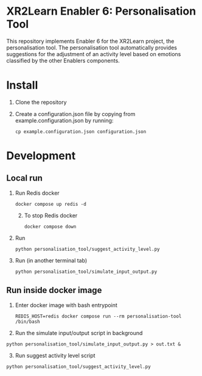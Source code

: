 # XR2Learn Enabler 6: Personalisation Tool
This repository implements Enabler 6 for the XR2Learn project, the personalisation tool. 
The personalisation tool automatically provides suggestions for the adjustment of an activity level based on emotions classified by the other Enablers components. 

# Install 
1. Clone the repository

2. Create a configuration.json file by copying from example.configuration.json by running:
  
   `cp example.configuration.json configuration.json`

# Development
## Local run

1. Run Redis docker 

      `docker compose up redis -d`

   2. To stop Redis docker 

       `docker compose down`
   
2. Run 

   `python personalisation_tool/suggest_activity_level.py`

3. Run (in another terminal tab) 

   `python personalisation_tool/simulate_input_output.py`


## Run inside docker image

1. Enter docker image with bash entrypoint

    `REDIS_HOST=redis docker compose run --rm personalisation-tool /bin/bash`
2. Run the simulate input/output script in background

`python personalisation_tool/simulate_input_output.py > out.txt &`

3. Run suggest activity level script

`python personalisation_tool/suggest_activity_level.py`
